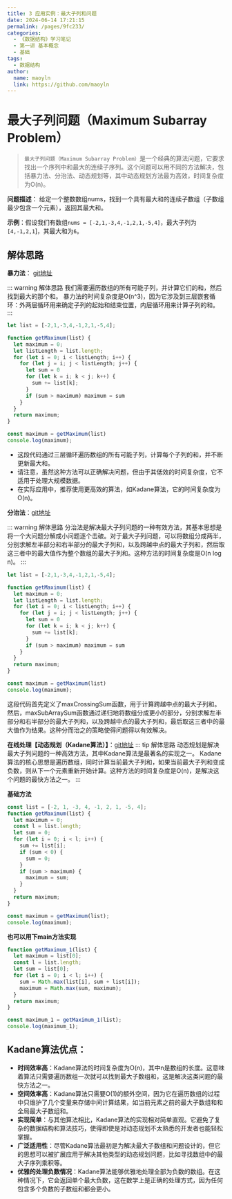 ```yaml
---
title: 3 应用实例：最大子列和问题
date: 2024-06-14 17:21:15
permalink: /pages/9fc233/
categories:
  - 《数据结构》学习笔记
  - 第一讲 基本概念
  - 基础
tags:
  - 数据结构
author:
  name: maoyln
  link: https://github.com/maoyln
---
```


# 最大子列问题（Maximum Subarray Problem）

> `最大子列问题（Maximum Subarray Problem）`是一个经典的算法问题，它要求找出一个序列中和最大的连续子序列。这个问题可以用不同的方法解决，包括暴力法、分治法、动态规划等，其中动态规划方法最为高效，时间复杂度为O(n)。

**问题描述**： 给定一个整数数组nums，找到一个具有最大和的连续子数组（子数组最少包含一个元素），返回其最大和。

**示例**：假设我们有数组`nums = [-2,1,-3,4,-1,2,1,-5,4]`，最大子列为`[4,-1,2,1`]，其最大和为`6`。

## 解体思路

**暴力法**：
[git地址](https://github.com/maoyln/data-structure-algorithm/blob/main/week1/practice/%E6%9C%80%E5%A4%A7%E5%AD%90%E5%88%97%E9%97%AE%E9%A2%98/A%E6%9A%B4%E5%8A%9B%E6%B3%95.js)


::: warning 解体思路
我们需要遍历数组的所有可能子列，并计算它们的和，然后找到最大的那个和。
暴力法的时间复杂度是O(n^3)，因为它涉及到三层嵌套循环：外两层循环用来确定子列的起始和结束位置，内层循环用来计算子列的和。
:::

```javascript
let list = [-2,1,-3,4,-1,2,1,-5,4];

function getMaximum(list) {
  let maximum = 0;
  let listLength = list.length;
  for (let i = 0; i < listLength; i++) {
    for (let j = i; j < listLength; j++) {
      let sum = 0
      for (let k = i; k < j; k++) {
        sum += list[k];
      }
      if (sum > maximum) maximum = sum
    }
  }
  return maximum;
}

const maximum = getMaximum(list)
console.log(maximum);
```

 * 这段代码通过三层循环遍历数组的所有可能子列，计算每个子列的和，并不断更新最大和。
 * 请注意，虽然这种方法可以正确解决问题，但由于其低效的时间复杂度，它不适用于处理大规模数据。
 * 在实际应用中，推荐使用更高效的算法，如Kadane算法，它的时间复杂度为O(n)。


**分治法**：[git地址](https://github.com/maoyln/data-structure-algorithm/blob/main/week1/practice/%E6%9C%80%E5%A4%A7%E5%AD%90%E5%88%97%E9%97%AE%E9%A2%98/B%E5%88%86%E6%B2%BB%E6%B3%95.js)

::: warning 解体思路
分治法是解决最大子列问题的一种有效方法，其基本思想是将一个大问题分解成小问题逐个击破。对于最大子列问题，可以将数组分成两半，分别求解左半部分和右半部分的最大子列和，以及跨越中点的最大子列和，然后取这三者中的最大值作为整个数组的最大子列和。这种方法的时间复杂度是O(n log n)。
:::

```javascript
let list = [-2,1,-3,4,-1,2,1,-5,4];

function getMaximum(list) {
  let maximum = 0;
  let listLength = list.length;
  for (let i = 0; i < listLength; i++) {
    for (let j = i; j < listLength; j++) {
      let sum = 0
      for (let k = i; k < j; k++) {
        sum += list[k];
      }
      if (sum > maximum) maximum = sum
    }
  }
  return maximum;
}

const maximum = getMaximum(list)
console.log(maximum);
```

这段代码首先定义了maxCrossingSum函数，用于计算跨越中点的最大子列和。然后，maxSubArraySum函数通过递归地将数组分成更小的部分，分别求解左半部分和右半部分的最大子列和，以及跨越中点的最大子列和，最后取这三者中的最大值作为结果。这种分而治之的策略使得问题得以有效解决。


**在线处理【动态规划（Kadane算法）】**：[git地址](https://github.com/maoyln/data-structure-algorithm/blob/main/week1/practice/%E6%9C%80%E5%A4%A7%E5%AD%90%E5%88%97%E9%97%AE%E9%A2%98/C%E5%9C%A8%E7%BA%BF%E5%A4%84%E7%90%86.js)
::: tip 解体思路
动态规划是解决最大子列问题的一种高效方法，其中Kadane算法是最著名的实现之一。
Kadane算法的核心思想是遍历数组，同时计算当前最大子列和，如果当前最大子列和变成负数，则从下一个元素重新开始计算。这种方法的时间复杂度是O(n)，是解决这个问题的最快方法之一。
:::

**基础方法**
``` javascript 
const list = [-2, 1, -3, 4, -1, 2, 1, -5, 4];
function getMaximum(list) {
  let maximum = 0;
  const l = list.length;
  let sum = 0;
  for (let i = 0; i < l; i++) {
    sum += list[i];
    if (sum < 0) {
      sum = 0;
    }
    if (sum > maximum) {
      maximum = sum;
    }
  }
  return maximum;
}

const maximum = getMaximum(list);
console.log(maximum);
```

**也可以用下main方法实现**
``` javascript 
function getMaximum_1(list) {
  let maximum = list[0];
  const l = list.length;
  let sum = list[0];
  for (let i = 0; i < l; i++) {
    sum = Math.max(list[i], sum + list[i]);
    maximum = Math.max(sum, maximum);
  }
  return maximum;
}

const maximum_1 = getMaximum_1(list);
console.log(maximum_1);
```

## Kadane算法优点：

- **时间效率高**：Kadane算法的时间复杂度为O(n)，其中n是数组的长度。这意味着算法只需要遍历数组一次就可以找到最大子数组和，这是解决这类问题的最快方法之一。
- **空间效率高**：Kadane算法只需要O(1)的额外空间，因为它在遍历数组的过程中只维护了几个变量来存储中间计算结果，如当前元素之前的最大子数组和和全局最大子数组和。
- **实现简单**：与其他算法相比，Kadane算法的实现相对简单直观。它避免了复杂的数据结构和算法技巧，使得即使是对动态规划不太熟悉的开发者也能轻松掌握。
- **广泛适用性**：尽管Kadane算法最初是为解决最大子数组和问题设计的，但它的思想可以被扩展应用于解决其他类型的动态规划问题，比如寻找数组中的最大子序列乘积等。
- **优雅的处理负数情况**：Kadane算法能够优雅地处理全部为负数的数组。在这种情况下，它会返回单个最大负数，这在数学上是正确的处理方式，因为任何包含多个负数的子数组和都会更小。